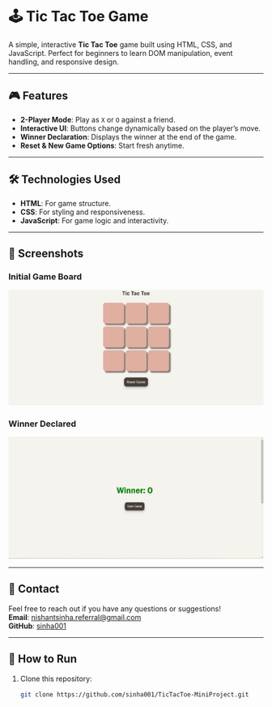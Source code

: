 # 🕹️ Tic Tac Toe Game

A simple, interactive **Tic Tac Toe** game built using HTML, CSS, and JavaScript. Perfect for beginners to learn DOM manipulation, event handling, and responsive design.

---

## 🎮 Features
- **2-Player Mode**: Play as `X` or `O` against a friend.
- **Interactive UI**: Buttons change dynamically based on the player’s move.
- **Winner Declaration**: Displays the winner at the end of the game.
- **Reset & New Game Options**: Start fresh anytime.

---

## 🛠️ Technologies Used
- **HTML**: For game structure.
- **CSS**: For styling and responsiveness.
- **JavaScript**: For game logic and interactivity.

---

## 📸 Screenshots
### Initial Game Board
![Initial Board](./screenshots/initial-board.png)

### Winner Declared
![Winner Declared](./screenshots/winner-declared.png)

---

## 📧 Contact
Feel free to reach out if you have any questions or suggestions!  
**Email**: [nishantsinha.referral@gmail.com](mailto:nishantsinha.referral@gmail.com)  
**GitHub**: [sinha001](https://github.com/sinha001)

---

## 🚀 How to Run
1. Clone this repository:
   ```bash
   git clone https://github.com/sinha001/TicTacToe-MiniProject.git


